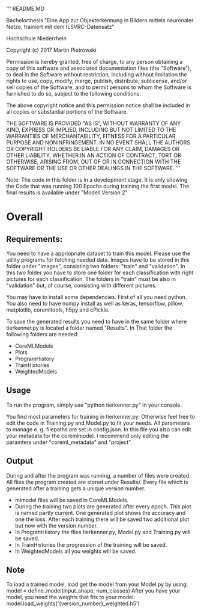 '''
README.MD

Bachelorthesis "Eine App zur Objekterkennung in Bildern mittels neuronaler Netze,
trainiert mit dem ILSVRC-Datensatz"

Hochschule Niederrhein

Copyright (c) 2017 Martin Pietrowski

Permission is hereby granted, free of charge, to any person obtaining a copy
of this software and associated documentation files (the "Software"), to deal
in the Software without restriction, including without limitation the rights
to use, copy, modify, merge, publish, distribute, sublicense, and/or sell
copies of the Software, and to permit persons to whom the Software is
furnished to do so, subject to the following conditions:

The above copyright notice and this permission notice shall be included in all
copies or substantial portions of the Software.

THE SOFTWARE IS PROVIDED "AS IS", WITHOUT WARRANTY OF ANY KIND, EXPRESS OR
IMPLIED, INCLUDING BUT NOT LIMITED TO THE WARRANTIES OF MERCHANTABILITY,
FITNESS FOR A PARTICULAR PURPOSE AND NONINFRINGEMENT. IN NO EVENT SHALL THE
AUTHORS OR COPYRIGHT HOLDERS BE LIABLE FOR ANY CLAIM, DAMAGES OR OTHER
LIABILITY, WHETHER IN AN ACTION OF CONTRACT, TORT OR OTHERWISE, ARISING FROM,
OUT OF OR IN CONNECTION WITH THE SOFTWARE OR THE USE OR OTHER DEALINGS IN THE
SOFTWARE.
'''

Note: The code in this folder is in a development stage. It is only showing the
Code that was running 100 Epochs during training the first model. The final
results is available under "Modell Version 2"

# Overall
## Requirements:
You need to have a appriopriate dataset to train this model. Please use the
utility programs for fetching needed data. Images have to be stored in this
folder under "images", consisting two folders: "train" and "validation". In
this two folder you have to store one folder for each classification with 
right pictures for each classification. The folders in "train" must be also
in "validation" but, of course, consisting with different pictures.

You may have to install some dependencies. First of all you need python.
You also need to have numpy install as well as keras, tensorflow, pillow,
matplotlib, coremltools, h5py and cPickle.

To save the generated results you need to have in the same folder where
tierkenner.py is located a folder named "Results". In That folder the
following folders are needed:
- CoreMLModels
- Plots
- ProgramHistory
- TrainHistories
- WeightedModels

## Usage
To run the program, simply use "python tierkenner.py" in your console.

You find most parameters for training in tierkenner.py. Otherwise feel
free to edit the code in Training.py and Model.py to fit your needs.
All parameters to manage e. g. filepaths are set in config.json. In 
this file you also can edit your metadata for the coremlmodel. I
recommend only editing the paramters under "coreml_metadata" and
"project".

## Output
During and after the program was running, a number of files were
created. All files the program created are stored under Results/.
Every file which is generated after a training gets a unique version 
number.
- mlmodel files will be saved in CoreMLModels.
- During the training two plots are generated after every epoch. This
plot is named partly current. One generated plot shows the accuracy
and one the loss. After each training there will be saved two additional
plot but now with the version number.
- In ProgramHistory the files tierkenner.py, Model.py and Training.py
will be saved.
- In TrainHistories the progression of the training will be saved.
- In WeightedModels all you weights will be saved.

## Note
To load a trained model, load get the model from your Model.py by using:
model = define_model(input_shape, num_classes)
After you have your model, you need the weights that fits to your 
model:
model.load_weights('{version_number}_weighted.h5')